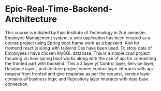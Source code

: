 # Epic-Real-Time-Backend-Architecture
This course is initiated by Epic Institute of Technology in 2nd semester. Employee Management system, a web application has been created as a course project using Spring boot frame work as a backend. And for frontend react js along with tailwind Css have been used. To store data of Employees I have chosen  MySQL database. This is a simple crud  project focusing on how spring boot works along with the use of api for connecting the fronted part with backend. This a 3 layer y[ Control layer, Service layer, Database layer ] architecture project where control layer interacts with api request from fronted and give response as per the request, service layer contains all business logic and Repository layer interacts with data base connection.
